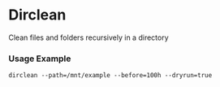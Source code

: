 # Dirclean

Clean files and folders recursively in a directory

### Usage Example

```
dirclean --path=/mnt/example --before=100h --dryrun=true
```
